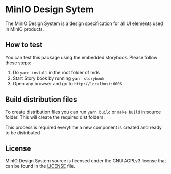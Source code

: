 # MinIO Design Sytem

The MinIO Design System is a design specification for all UI elements used in MinIO products.

## How to test

You can test this package using the embedded storybook. Please follow these steps:

1. Do `yarn install` in the root folder of mds
2. Start Story book by running `yarn storybook`
3. Open any browser and go to `http://localhost:6006`

## Build distribution files

To create distribution files you can run `yarn build` or `make build` in source folder. This will create the required dist folders.

This process is required everytime a new component is created and ready to be distributed

## License

MinIO Design System source is licensed under the GNU AGPLv3 license that can be found in the [LICENSE](https://github.com/minio/mds/blob/master/LICENSE) file.
